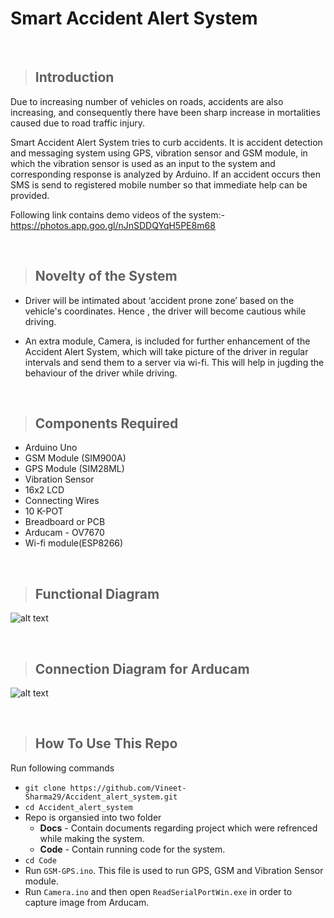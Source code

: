 # Smart Accident Alert System
&nbsp;
> ## Introduction

Due to increasing number of vehicles on roads, accidents are also increasing, and consequently there have been sharp increase in mortalities caused due to road traffic injury.

Smart Accident Alert System tries to curb accidents. It is accident detection and messaging system using GPS, vibration sensor and GSM module, in which the vibration sensor is used as an input to the system and corresponding response is analyzed by Arduino. If an accident occurs then SMS is send to registered mobile number so that immediate help can be provided.

Following link contains demo videos of the system:-<br />
https://photos.app.goo.gl/nJnSDDQYqH5PE8m68

&nbsp;
> ## Novelty of the System

* Driver will be intimated about ‘accident prone zone’ based on the vehicle's coordinates. Hence , the driver will become cautious while driving. 

* An extra module, Camera, is included for further enhancement of the Accident Alert System, which will take picture of the driver in regular intervals and send them to a server via wi-fi. This will help in jugding the behaviour of the driver while driving.

&nbsp;
> ## Components Required

* Arduino Uno
* GSM Module (SIM900A)
* GPS Module (SIM28ML)
* Vibration Sensor
* 16x2 LCD
* Connecting Wires
* 10 K-POT
* Breadboard or PCB
* Arducam - OV7670
* Wi-fi module(ESP8266)


&nbsp;
> ## Functional Diagram

![alt text](https://github.com/Vineet-Sharma29/Accident_alert_system/blob/master/Docs/Functional-Diagram.PNG?style=centerme)


&nbsp;
> ## Connection Diagram for Arducam

![alt text](https://github.com/Vineet-Sharma29/Accident_alert_system/blob/master/Docs/Connection-Diagram.png?style=centerme)


&nbsp;
> ## How To Use This Repo

Run following commands

* `git clone https://github.com/Vineet-Sharma29/Accident_alert_system.git`
* `cd Accident_alert_system`
* Repo is organsied into two folder
  * __Docs__ - Contain documents regarding project which were refrenced while making the system.
  * __Code__ - Contain running code for the system.
* `cd Code`
* Run `GSM-GPS.ino`. This file is used to run GPS, GSM and Vibration Sensor module.
* Run `Camera.ino` and then open `ReadSerialPortWin.exe` in order to capture image from Arducam.


